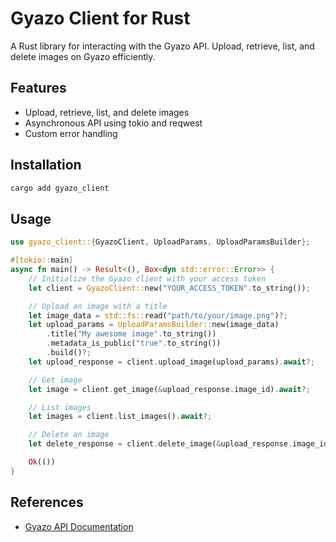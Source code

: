 # Gyazo Client for Rust

A Rust library for interacting with the Gyazo API. Upload, retrieve, list, and delete images on Gyazo efficiently.

## Features

- Upload, retrieve, list, and delete images
- Asynchronous API using tokio and reqwest
- Custom error handling

## Installation

```sh
cargo add gyazo_client
```

## Usage

```rust
use gyazo_client::{GyazoClient, UploadParams, UploadParamsBuilder};

#[tokio::main]
async fn main() -> Result<(), Box<dyn std::error::Error>> {
    // Initialize the Gyazo client with your access token
    let client = GyazoClient::new("YOUR_ACCESS_TOKEN".to_string());

    // Upload an image with a title
    let image_data = std::fs::read("path/to/your/image.png")?;
    let upload_params = UploadParamsBuilder::new(image_data)
        .title("My awesome image".to_string())
        .metadata_is_public("true".to_string())
        .build()?;
    let upload_response = client.upload_image(upload_params).await?;

    // Get image
    let image = client.get_image(&upload_response.image_id).await?;

    // List images
    let images = client.list_images().await?;

    // Delete an image
    let delete_response = client.delete_image(&upload_response.image_id).await?;

    Ok(())
}
```

## References
- [Gyazo API Documentation](https://gyazo.com/api/docs/image)